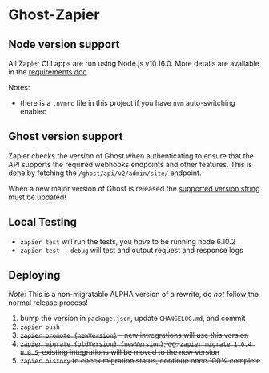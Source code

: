 # Ghost-Zapier

## Node version support

All Zapier CLI apps are run using Node.js v10.16.0. More details are available in the [requirements doc](https://zapier.github.io/zapier-platform-cli/index.html#requirements).

Notes:
- there is a `.nvmrc` file in this project if you have `nvm` auto-switching enabled

## Ghost version support

Zapier checks the version of Ghost when authenticating to ensure that the API supports the required webhooks endpoints and other features. This is done by fetching the `/ghost/api/v2/admin/site/` endpoint.

When a new major version of Ghost is released the [supported version string](https://github.com/TryGhost/Ghost-Zapier/blob/4739696c1dde5a197ea89531536deebfab8f57ab/app/authentication.js#L4) must be updated!

## Local Testing

- `zapier test` will run the tests, you _have_ to be running node 6.10.2
- `zapier test --debug` will test and output request and response logs

## Deploying

*Note:* This is a non-migratable ALPHA version of a rewrite, do _not_ follow the normal release process!

1. bump the version in `package.json`, update `CHANGELOG.md`, and commit
2. `zapier push`
3. <strike>`zapier promote {newVersion}` - new intregrations will use this version</strike>
4. <strike>`zapier migrate {oldVersion} {newVersion}`, eg: `zapier migrate 1.0.4 0.0.5`, existing integrations will be moved to the new version</strike>
5. <strike>`zapier history` to check migration status, continue once 100% complete</strike>
